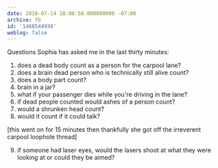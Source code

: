 ```yaml
---
date: 2016-07-14 18:08:58.000000000 -07:00
archive: fb
id: '1468544938'
weblog: false
---
```


Questions Sophia has asked me in the last thirty minutes:

1. does a dead body count as a person for the carpool lane?
2. does a brain dead person who is technically still alive count?
3. does a body part count?
4. brain in a jar?
5. what if your passenger dies while you're driving in the lane?
6. if dead people counted would ashes of a person count?
7. would a shrunken head count?
8. would it count if it could talk?

[this went on for 15 minutes then thankfully she got off the irreverent carpool loophole thread]

9. if someone had laser eyes, would the lasers shoot at what they were looking at or could they be aimed?
